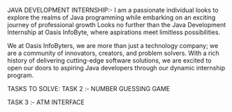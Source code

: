 JAVA DEVELOPMENT INTERNSHIP:-
I am  a passionate individual looks to explore the realms of Java programming while embarking on an exciting journey of professional growth Looks no further than the Java Development Internship at Oasis InfoByte, where  aspirations meet limitless possibilities.

 We at Oasis InfoByters, we are more than just a technology company; we are a community of innovators, creators, and problem solvers. With a rich history of delivering cutting-edge software solutions, we are excited to open our doors to aspiring Java developers through our dynamic internship program.


TASKS TO SOLVE:
TASK 2 :- NUMBER GUESSING GAME

TASK 3 :- ATM INTERFACE

